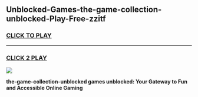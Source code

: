 
## Unblocked-Games-the-game-collection-unblocked-Play-Free-zzitf
<h3>
<a href="https://premium76.site?title=the-game-collection-unblocked&ref=12A">CLICK TO PLAY</a></h3>
<hr>

<h3>
<a href="https://premium76.site?title=the-game-collection-unblocked&ref=12A">CLICK 2 PLAY</a>
  
</h3>

<a href="https://premium76.site?title=the-game-collection-unblocked&ref=12A"><img src="https://clearcache.store/games.png"></a>


**the-game-collection-unblocked games unblocked: Your Gateway to Fun and Accessible Online Gaming**

